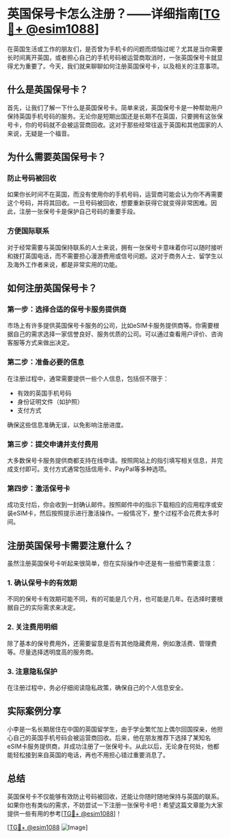 # 英国保号卡怎么注册？——详细指南[[TG💪+ @esim1088](https://t.me/s/esim1088)]

在英国生活或工作的朋友们，是否曾为手机卡的问题而烦恼过呢？尤其是当你需要长时间离开英国，或者担心自己的手机号码被运营商取消时，一张英国保号卡就显得尤为重要了。今天，我们就来聊聊如何注册英国保号卡，以及相关的注意事项。

## 什么是英国保号卡？

首先，让我们了解一下什么是英国保号卡。简单来说，英国保号卡是一种帮助用户保持英国手机号码的服务。无论你是短期出国还是长期不在英国，只要拥有这张保号卡，你的号码就不会被运营商回收。这对于那些经常往返于英国和其他国家的人来说，无疑是一个福音。

## 为什么需要英国保号卡？

### 防止号码被回收

如果你长时间不在英国，而没有使用你的手机号码，运营商可能会认为你不再需要这个号码，并将其回收。一旦号码被回收，想要重新获得它就变得非常困难。因此，注册一张保号卡是保护自己号码的重要手段。

### 方便国际联系

对于经常需要与英国保持联系的人士来说，拥有一张保号卡意味着你可以随时接听和拨打英国电话，而不需要担心漫游费用或信号问题。这对于商务人士、留学生以及海外工作者来说，都是非常实用的功能。

## 如何注册英国保号卡？

### 第一步：选择合适的保号卡服务提供商

市场上有许多提供英国保号卡服务的公司，比如eSIM卡服务提供商等。你需要根据自己的需求选择一家信誉良好、服务优质的公司。可以通过查看用户评价、咨询客服等方式来做出决定。

### 第二步：准备必要的信息

在注册过程中，通常需要提供一些个人信息，包括但不限于：

- 有效的英国手机号码
- 身份证明文件（如护照）
- 支付方式

确保这些信息准确无误，以免影响注册进度。

### 第三步：提交申请并支付费用

大多数保号卡服务提供商都支持在线申请。按照网站上的指引填写相关信息，并完成支付即可。支付方式通常包括信用卡、PayPal等多种选项。

### 第四步：激活保号卡

成功支付后，你会收到一封确认邮件。按照邮件中的指示下载相应的应用程序或安装eSIM卡，然后按照提示进行激活操作。一般情况下，整个过程不会花费太多时间。

## 注册英国保号卡需要注意什么？

虽然注册英国保号卡听起来很简单，但在实际操作中还是有一些细节需要注意：

### 1. 确认保号卡的有效期

不同的保号卡有效期可能不同，有的可能是几个月，也可能是几年。在选择时要根据自己的实际需求来决定。

### 2. 关注费用明细

除了基本的保号费用外，还需要留意是否有其他隐藏费用，例如激活费、管理费等。尽量选择透明度高的服务商。

### 3. 注意隐私保护

在注册过程中，务必仔细阅读隐私政策，确保自己的个人信息安全。

## 实际案例分享

小李是一名长期居住在中国的英国留学生，由于学业繁忙加上偶尔回国探亲，他担心自己的英国手机号码会被运营商回收。后来，他在朋友推荐下选择了某知名eSIM卡服务提供商，并成功注册了一张保号卡。从此以后，无论身在何处，他都能轻松接到来自英国的电话，再也不用担心错过重要消息了。

## 总结

英国保号卡不仅能够有效防止号码被回收，还能让你随时随地保持与英国的联系。如果你也有类似的需求，不妨尝试一下注册一张保号卡吧！希望这篇文章能为大家提供一些有用的参考[[TG💪+ @esim1088](https://t.me/s/esim1088)]！

[[TG💪+ @esim1088](https://t.me/s/esim1088) ![Image](https://i.postimg.cc/4NQfJmqS/Snipaste-2025-05-13-00-14-12.png)]